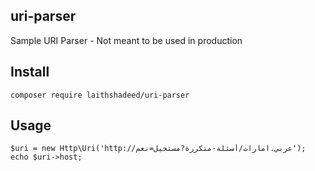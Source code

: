 ## uri-parser
Sample URI Parser - Not meant to be used in production

## Install

```
composer require laithshadeed/uri-parser
```

## Usage

```
$uri = new Http\Uri('http://عربي.امارات/أسئلة-متكررة?مستحيل=نعم');
echo $uri->host;
```
